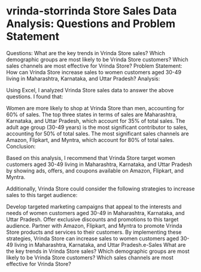 # vrinda-storrinda Store Sales Data Analysis: Questions and Problem Statement

Questions:
What are the key trends in Vrinda Store sales?
Which demographic groups are most likely to be Vrinda Store customers?
Which sales channels are most effective for Vrinda Store?
Problem Statement:
How can Vrinda Store increase sales to women customers aged 30-49 living in Maharashtra, Karnataka, and Uttar Pradesh?
Analysis:

Using Excel, I analyzed Vrinda Store sales data to answer the above questions. I found that:

Women are more likely to shop at Vrinda Store than men, accounting for 60% of sales.
The top three states in terms of sales are Maharashtra, Karnataka, and Uttar Pradesh, which account for 35% of total sales.
The adult age group (30-49 years) is the most significant contributor to sales, accounting for 50% of total sales.
The most significant sales channels are Amazon, Flipkart, and Myntra, which account for 80% of total sales.
Conclusion:

Based on this analysis, I recommend that Vrinda Store target women customers aged 30-49 living in Maharashtra, Karnataka, and Uttar Pradesh by showing ads, offers, and coupons available on Amazon, Flipkart, and Myntra.

Additionally, Vrinda Store could consider the following strategies to increase sales to this target audience:

Develop targeted marketing campaigns that appeal to the interests and needs of women customers aged 30-49 in Maharashtra, Karnataka, and Uttar Pradesh.
Offer exclusive discounts and promotions to this target audience.
Partner with Amazon, Flipkart, and Myntra to promote Vrinda Store products and services to their customers.
By implementing these strategies, Vrinda Store can increase sales to women customers aged 30-49 living in Maharashtra, Karnataka, and Uttar Pradesh.e-Sales
What are the key trends in Vrinda Store sales? Which demographic groups are most likely to be Vrinda Store customers? Which sales channels are most effective for Vrinda Store?
